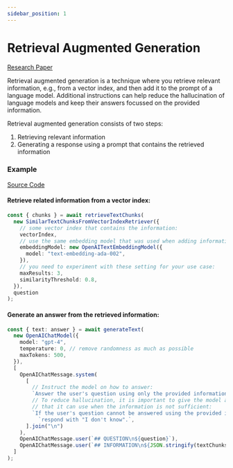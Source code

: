 ```yaml
---
sidebar_position: 1
---
```


# Retrieval Augmented Generation

[Research Paper](https://arxiv.org/abs/2005.11401)

Retrieval augmented generation is a technique where you retrieve relevant information, e.g., from a vector index, and then add it to the prompt of a language model.
Additional instructions can help reduce the hallucination of language models and keep their answers focussed on the provided information.

Retrieval augmented generation consists of two steps:

1. Retrieving relevant information
2. Generating a response using a prompt that contains the retrieved information

### Example

[Source Code](https://github.com/lgrammel/modelfusion/blob/main/examples/basic/src/recipes/retrieval-augmented-generation-basic.ts)

#### Retrieve related information from a vector index:

```ts
const { chunks } = await retrieveTextChunks(
  new SimilarTextChunksFromVectorIndexRetriever({
    // some vector index that contains the information:
    vectorIndex,
    // use the same embedding model that was used when adding information:
    embeddingModel: new OpenAITextEmbeddingModel({
      model: "text-embedding-ada-002",
    }),
    // you need to experiment with these setting for your use case:
    maxResults: 3,
    similarityThreshold: 0.8,
  }),
  question
);
```

#### Generate an answer from the retrieved information:

```ts
const { text: answer } = await generateText(
  new OpenAIChatModel({
    model: "gpt-4",
    temperature: 0, // remove randomness as much as possible
    maxTokens: 500,
  }),
  [
    OpenAIChatMessage.system(
      [
        // Instruct the model on how to answer:
        `Answer the user's question using only the provided information.`,
        // To reduce hallucination, it is important to give the model an answer
        // that it can use when the information is not sufficient:
        `If the user's question cannot be answered using the provided information, ` +
          `respond with "I don't know".`,
      ].join("\n")
    ),
    OpenAIChatMessage.user(`## QUESTION\n${question}`),
    OpenAIChatMessage.user(`## INFORMATION\n${JSON.stringify(textChunks)}`),
  ]
);
```

